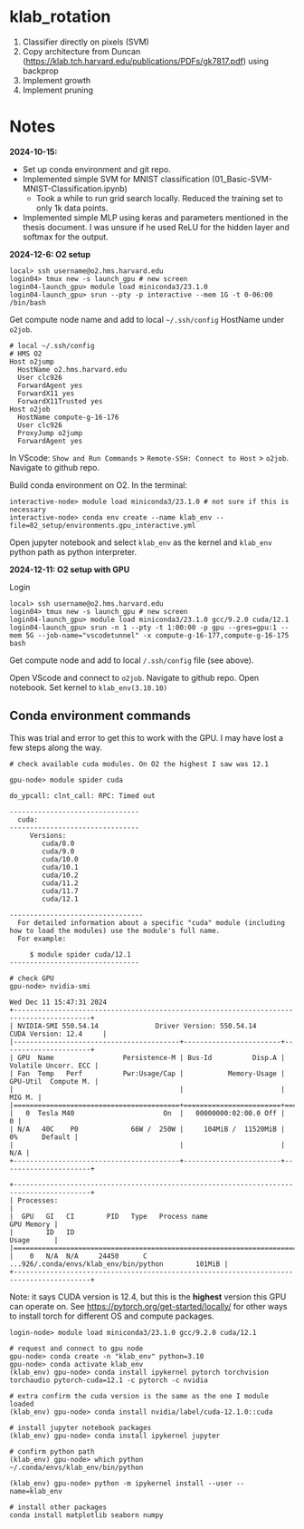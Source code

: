 # klab_rotation

1. Classifier directly on pixels (SVM)
2. Copy architecture from Duncan (https://klab.tch.harvard.edu/publications/PDFs/gk7817.pdf) using backprop
3. Implement growth
4. Implement pruning

# Notes

**2024-10-15:**
- Set up conda environment and git repo.
- Implemented simple SVM for MNIST classification (01_Basic-SVM-MNIST-Classification.ipynb)
    - Took a while to run grid search locally. Reduced the training set to only 1k data points.
- Implemented simple MLP using keras and parameters mentioned in the thesis document. I was unsure if he used ReLU for the hidden layer and softmax for the output. 

**2024-12-6: O2 setup**

```
local> ssh username@o2.hms.harvard.edu
login04> tmux new -s launch_gpu # new screen
login04-launch_gpu> module load miniconda3/23.1.0
login04-launch_gpu> srun --pty -p interactive --mem 1G -t 0-06:00 /bin/bash
```
Get compute node name and add to local `~/.ssh/config` HostName under `o2job`.
```
# local ~/.ssh/config
# HMS O2
Host o2jump
  HostName o2.hms.harvard.edu
  User clc926
  ForwardAgent yes
  ForwardX11 yes
  ForwardX11Trusted yes
Host o2job
  HostName compute-g-16-176
  User clc926
  ProxyJump o2jump
  ForwardAgent yes
```
In VScode: `Show and Run Commands` > `Remote-SSH: Connect to Host` > `o2job`. Navigate to github repo.

Build conda environment on O2. In the terminal:
```
interactive-node> module load miniconda3/23.1.0 # not sure if this is necessary
interactive-node> conda env create --name klab_env --file=02_setup/environments.gpu_interactive.yml
```

Open jupyter notebook and select  `klab_env` as the kernel and `klab_env` python path as python interpreter.

**2024-12-11: O2 setup with GPU**

Login
```
local> ssh username@o2.hms.harvard.edu
login04> tmux new -s launch_gpu # new screen
login04-launch_gpu> module load miniconda3/23.1.0 gcc/9.2.0 cuda/12.1
login04-launch_gpu> srun -n 1 --pty -t 1:00:00 -p gpu --gres=gpu:1 --mem 5G --job-name="vscodetunnel" -x compute-g-16-177,compute-g-16-175 bash
```

Get compute node and add to local `/.ssh/config` file (see above). 

Open VScode and connect to `o2job`. Navigate to github repo. Open notebook. Set kernel to `klab_env(3.10.10)`

## Conda environment commands
This was trial and error to get this to work with the GPU. I may have lost a few steps along the way.

```
# check available cuda modules. On O2 the highest I saw was 12.1

gpu-node> module spider cuda

do_ypcall: clnt_call: RPC: Timed out

--------------------------------
  cuda:
--------------------------------
     Versions:
        cuda/8.0
        cuda/9.0
        cuda/10.0
        cuda/10.1
        cuda/10.2
        cuda/11.2
        cuda/11.7
        cuda/12.1

---------------------------------
  For detailed information about a specific "cuda" module (including how to load the modules) use the module's full name.
  For example:

     $ module spider cuda/12.1
--------------------------------

```

```
# check GPU
gpu-node> nvidia-smi

Wed Dec 11 15:47:31 2024       
+-----------------------------------------------------------------------------------------+
| NVIDIA-SMI 550.54.14              Driver Version: 550.54.14      CUDA Version: 12.4     |
|-----------------------------------------+------------------------+----------------------+
| GPU  Name                 Persistence-M | Bus-Id          Disp.A | Volatile Uncorr. ECC |
| Fan  Temp   Perf          Pwr:Usage/Cap |           Memory-Usage | GPU-Util  Compute M. |
|                                         |                        |               MIG M. |
|=========================================+========================+======================|
|   0  Tesla M40                      On  |   00000000:02:00.0 Off |                    0 |
| N/A   40C    P0             66W /  250W |     104MiB /  11520MiB |      0%      Default |
|                                         |                        |                  N/A |
+-----------------------------------------+------------------------+----------------------+
                                                                                         
+-----------------------------------------------------------------------------------------+
| Processes:                                                                              |
|  GPU   GI   CI        PID   Type   Process name                              GPU Memory |
|        ID   ID                                                               Usage      |
|=========================================================================================|
|    0   N/A  N/A     24450      C   ...926/.conda/envs/klab_env/bin/python        101MiB |
+-----------------------------------------------------------------------------------------+
```

Note: it says CUDA version is 12.4, but this is the **highest** version this GPU can operate on. See https://pytorch.org/get-started/locally/ for other ways to install torch for different OS and compute packages.

```
login-node> module load miniconda3/23.1.0 gcc/9.2.0 cuda/12.1

# request and connect to gpu node
gpu-node> conda create -n "klab_env" python=3.10
gpu-node> conda activate klab_env
(klab_env) gpu-node> conda install ipykernel pytorch torchvision torchaudio pytorch-cuda=12.1 -c pytorch -c nvidia

# extra confirm the cuda version is the same as the one I module loaded
(klab_env) gpu-node> conda install nvidia/label/cuda-12.1.0::cuda

# install jupyter notebook packages
(klab_env) gpu-node> conda install ipykernel jupyter

# confirm python path
(klab_env) gpu-node> which python 
~/.conda/envs/klab_env/bin/python

(klab_env) gpu-node> python -m ipykernel install --user --name=klab_env

# install other packages
conda install matplotlib seaborn numpy
```

